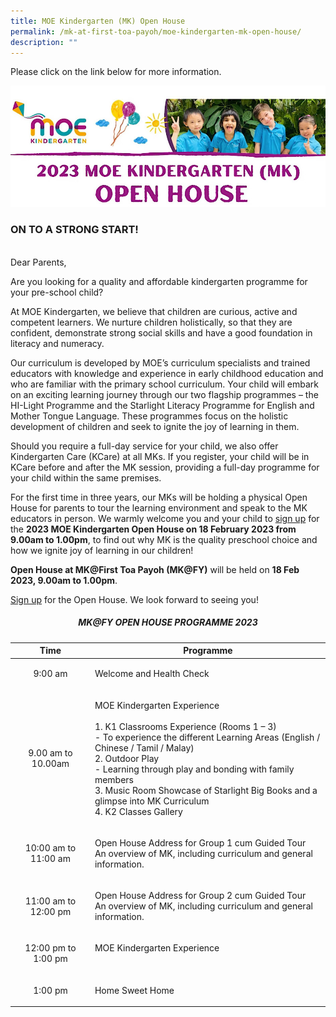 ```yaml
---
title: MOE Kindergarten (MK) Open House
permalink: /mk-at-first-toa-payoh/moe-kindergarten-mk-open-house/
description: ""
---
```

Please click on the link below for more information.  

![](/images/MK@First%20Toa%20Payoh/Open%20House/MK%20Open%20House%202023.jpg)  

### ON TO A STRONG START!
<br>
Dear Parents,

Are you looking for a quality and affordable kindergarten programme for your pre-school child?

At MOE Kindergarten, we believe that children are curious, active and competent learners. We nurture children holistically, so that they are confident, demonstrate strong social skills and have a good foundation in literacy and numeracy.

Our curriculum is developed by MOE’s curriculum specialists and trained educators with knowledge and experience in early childhood education and who are familiar with the primary school curriculum. Your child will embark on an exciting learning journey through our two flagship programmes – the HI-Light Programme and the Starlight Literacy Programme for English and Mother Tongue Language. These programmes focus on the holistic development of children and seek to ignite the joy of learning in them.

Should you require a full-day service for your child, we also offer Kindergarten Care (KCare) at all MKs. If you register, your child will be in KCare before and after the MK session, providing a full-day programme for your child within the same premises.

For the first time in three years, our MKs will be holding a physical Open House for parents to tour the learning environment and speak to the MK educators in person. We warmly welcome you and your child to [sign up](https://go.gov.sg/mkopenhouse2023pmk) for the **2023 MOE Kindergarten Open House on 18 February 2023 from 9.00am to 1.00pm**, to find out why MK is the quality preschool choice and how we ignite joy of learning in our children!

**Open House at MK@First Toa Payoh (MK@FY)** will be held on **18 Feb 2023, 9.00am to 1.00pm**.

[Sign up](https://go.gov.sg/mkopenhouse2023pmk) for the Open House. We look forward to seeing you!    

<h5 align="center">MK@FY OPEN HOUSE PROGRAMME 2023</h5>

| Time | Programme |
|:---:|:---:|
| 9:00 am | <p align="left">Welcome and Health Check</p> |
| 9.00 am to 10.00am | <p align="left">MOE Kindergarten Experience<br><br>1. K1 Classrooms Experience (Rooms 1 – 3) <br>- To experience the different Learning Areas (English / Chinese / Tamil / Malay)<br>2. Outdoor Play <br>- Learning through play and bonding with family members<br>3. Music Room Showcase of Starlight Big Books and a glimpse into MK Curriculum<br>4. K2 Classes Gallery</p> |
| 10:00 am to 11:00 am | <p align="left">Open House Address for Group 1 cum Guided Tour<br>An overview of MK, including curriculum and general information.</p> |
| 11:00 am to 12:00 pm| <p align="left">Open House Address for Group 2 cum Guided Tour<br> An overview of MK, including curriculum and general information.</p> |
| 12:00 pm to 1:00 pm| <p align="left">MOE Kindergarten Experience</p><br> |
| 1:00 pm | <p align="left">Home Sweet Home</p> |